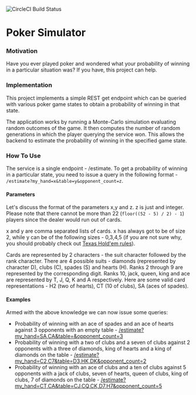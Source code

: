 ![CircleCI Build Status](https://circleci.com/gh/kovalevvlad/poker-simulator.png?style=shield&circle-token=ce81ae07dd26e397b7a495e336dc6a9a95de9454 "CircleCI Build Status")

# Poker Simulator

### Motivation
Have you ever played poker and wondered what your probability of winning in a particular situation was?
If you have, this project can help.

### Implementation
This project implements a simple REST get endpoint which can be queried with various poker game states to
obtain a probability of winning in that state.

The application works by running a Monte-Carlo simulation evaluating random outcomes of the game. It then
computes the number of random generations in which the player querying the service won. This allows the 
backend to estimate the probability of winning in the specified game state.

### How To Use
The service is a single endpoint - /estimate. To get a probability of winning in a particular state, you need to issue a query in the following format - `/estimate?my_hand=x&table=y&opponent_count=z`. 

#### Parameters
Let's discuss the format of the parameters x,y and z. z is just and integer. Please note that there cannot be more than 22 (`floor((52 - 5) / 2) - 1`) players since the dealer would run out of cards.

x and y are comma separated lists of cards. x has always got to be of size 2, while y can be of the following sizes - 0,3,4,5 (if you are not sure why, you should probably check out [Texas Hold'em rules](https://en.wikipedia.org/wiki/Texas_hold_'em#Rules)).

Cards are represented by 2 characters - the suit character followed by the rank character. There are 4 possible suits - diamonds (represented by character D), clubs (C), spades (S) and hearts (H). Ranks 2 through 9 are represented by the corresponding digit. Ranks 10, jack, queen, king and ace are represented by T, J, Q, K and A respectively. Here are some valid card representations - H2 (two of hearts), CT (10 of clubs), SA (aces of spades).

#### Examples
Armed with the above knowledge we can now issue some queries:
 - Probability of winning with an ace of spades and an ace of hearts against 3 opponents with an empty table - [/estimate?my_hand=SA,CA&table=&opponent_count=3](https://poker-simulator.herokuapp.com/estimate?my_hand=SA,HA&table=&opponent_count=3)
 - Probability of winning with a two of clubs and a seven of clubs against 2 opponents with a three of diamonds, king of hearts and a king of diamonds on the table - [/estimate?my_hand=C2,C7&table=D3,HK,DK&opponent_count=2](https://poker-simulator.herokuapp.com/estimate?my_hand=C2,C7&table=D3,HK,DK&opponent_count=2)
 - Probability of winning with an ace of clubs and a ten of clubs against 5 opponents with a jack of clubs, seven of hearts, queen of clubs, king of clubs, 7 of diamonds on the table - [/estimate?my_hand=CT,CA&table=CJ,CQ,CK,D7,H7&opponent_count=5](https://poker-simulator.herokuapp.com/estimate?my_hand=CT,CA&table=CJ,CQ,CK,D7,H7&opponent_count=5)
